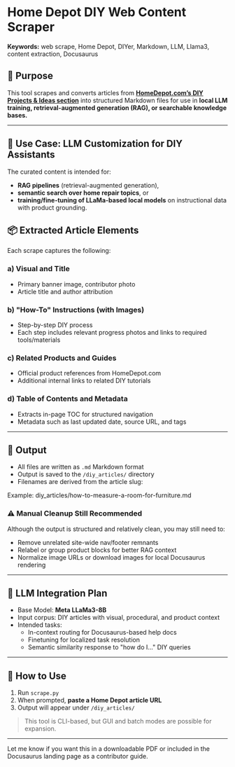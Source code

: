 # Home Depot DIY Web Content Scraper

**Keywords:** web scrape, Home Depot, DIYer, Markdown, LLM, Llama3, content extraction, Docusaurus


## 🧰 Purpose

This tool scrapes and converts articles from **[HomeDepot.com’s DIY Projects & Ideas section](https://www.homedepot.com/c/diy_projects_and_ideas/)** into structured Markdown files for use in **local LLM training, retrieval-augmented generation (RAG), or searchable knowledge bases.**



---
## 🎯 Use Case: LLM Customization for DIY Assistants

The curated content is intended for:
- **RAG pipelines** (retrieval-augmented generation),
- **semantic search over home repair topics**, or
- **training/fine-tuning of LLaMa-based local models** on instructional data with product grounding.

## 📦 Extracted Article Elements

Each scrape captures the following:

### a) Visual and Title
- Primary banner image, contributor photo
- Article title and author attribution

### b) "How-To" Instructions (with Images)
- Step-by-step DIY process
- Each step includes relevant progress photos and links to required tools/materials

### c) Related Products and Guides
- Official product references from HomeDepot.com
- Additional internal links to related DIY tutorials

### d) Table of Contents and Metadata
- Extracts in-page TOC for structured navigation
- Metadata such as last updated date, source URL, and tags

---

## 📂 Output

- All files are written as `.md` Markdown format
- Output is saved to the `/diy_articles/` directory
- Filenames are derived from the article slug:
  
Example: diy_articles/how-to-measure-a-room-for-furniture.md


### ⚠️ Manual Cleanup Still Recommended

Although the output is structured and relatively clean, you may still need to:
- Remove unrelated site-wide nav/footer remnants
- Relabel or group product blocks for better RAG context
- Normalize image URLs or download images for local Docusaurus rendering

---

## 🔁 LLM Integration Plan

- Base Model: **Meta LLaMa3-8B**
- Input corpus: DIY articles with visual, procedural, and product context
- Intended tasks:
  - In-context routing for Docusaurus-based help docs
  - Finetuning for localized task resolution
  - Semantic similarity response to "how do I..." DIY queries

---

## 🚀 How to Use

1. Run `scrape.py`
2. When prompted, **paste a Home Depot article URL**
3. Output will appear under `/diy_articles/`

> This tool is CLI-based, but GUI and batch modes are possible for expansion.

---

Let me know if you want this in a downloadable PDF or included in the Docusaurus landing page as a contributor guide.
